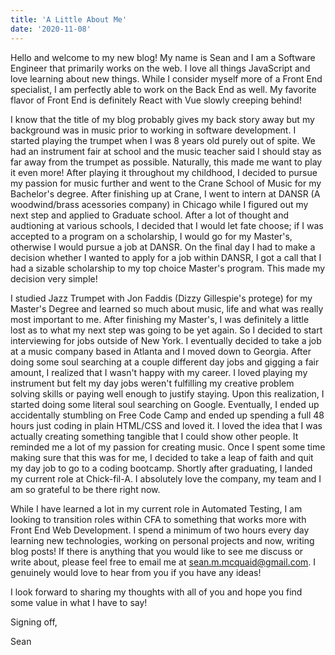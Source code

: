 ```yaml
---
title: 'A Little About Me'
date: '2020-11-08'
---
```


Hello and welcome to my new blog! My name is Sean and I am a Software Engineer that primarily works on the web. I love all things JavaScript and love learning about new things. While I consider myself more of a Front End specialist, I am perfectly able to work on the Back End as well. My favorite flavor of Front End is definitely React with Vue slowly creeping behind!

I know that the title of my blog probably gives my back story away but my background was in music prior to working in software development. I started playing the trumpet when I was 8 years old purely out of spite. We had an instrument fair at school and the music teacher said I should stay as far away from the trumpet as possible. Naturally, this made me want to play it even more! After playing it throughout my childhood, I decided to pursue my passion for music further and went to the Crane School of Music for my Bachelor's degree. After finishing up at Crane, I went to intern at DANSR (A woodwind/brass acessories company) in Chicago while I figured out my next step and applied to Graduate school. After a lot of thought and audtioning at various schools, I decided that I would let fate choose; if I was accepted to a program on a scholarship, I would go for my Master's, otherwise I would pursue a job at DANSR. On the final day I had to make a decision whether I wanted to apply for a job within DANSR, I got a call that I had a sizable scholarship to my top choice Master's program. This made my decision very simple!

I studied Jazz Trumpet with Jon Faddis (Dizzy Gillespie's protege) for my Master's Degree and learned so much about music, life and what was really most important to me. After finishing my Master's, I was definitely a little lost as to what my next step was going to be yet again. So I decided to start interviewing for jobs outside of New York. I eventually decided to take a job at a music company based in Atlanta and I moved down to Georgia. After doing some soul searching at a couple different day jobs and gigging a fair amount, I realized that I wasn't happy with my career. I loved playing my instrument but felt my day jobs weren't fulfilling my creative problem solving skills or paying well enough to justify staying. Upon this realization, I started doing some literal soul searching on Google. Eventually, I ended up accidentally stumbling on Free Code Camp and ended up spending a full 48 hours just coding in plain HTML/CSS and loved it. I loved the idea that I was actually creating something tangible that I could show other people. It reminded me a lot of my passion for creating music. Once I spent some time making sure that this was for me, I decided to take a leap of faith and quit my day job to go to a coding bootcamp. Shortly after graduating, I landed my current role at Chick-fil-A. I absolutely love the company, my team and I am so grateful to be there right now.

While I have learned a lot in my current role in Automated Testing, I am looking to transition roles within CFA to something that works more with Front End Web Development. I spend a minimum of two hours every day learning new technologies, working on personal projects and now, writing blog posts! If there is anything that you would like to see me discuss or write about, please feel free to email me at sean.m.mcquaid@gmail.com. I genuinely would love to hear from you if you have any ideas!

I look forward to sharing my thoughts with all of you and hope you find some value in what I have to say!

Signing off,

Sean
